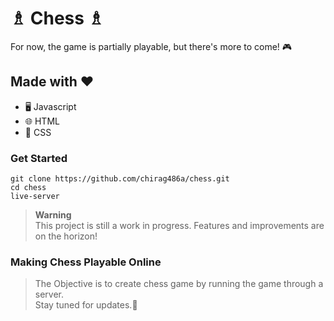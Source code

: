 # ♗ Chess ♗

For now, the game is partially playable, but there's more to come! 🎮

## Made with ❤️
- 🖥️ Javascript 
- 🌐 HTML 
- 🎨 CSS 

### Get Started
```shell
git clone https://github.com/chirag486a/chess.git
cd chess
live-server
```

> **Warning**  
> This project is still a work in progress. Features and improvements are on the horizon!

### Making Chess Playable Online
> The Objective is to create chess game by running the game through a server.  
> Stay tuned for updates.🎁
